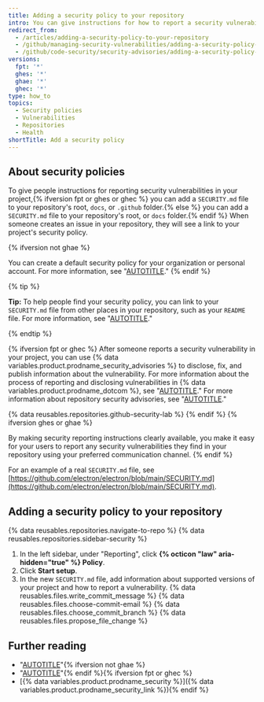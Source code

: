```yaml
---
title: Adding a security policy to your repository
intro: You can give instructions for how to report a security vulnerability in your project by adding a security policy to your repository.
redirect_from:
  - /articles/adding-a-security-policy-to-your-repository
  - /github/managing-security-vulnerabilities/adding-a-security-policy-to-your-repository
  - /github/code-security/security-advisories/adding-a-security-policy-to-your-repository
versions:
  fpt: '*'
  ghes: '*'
  ghae: '*'
  ghec: '*'
type: how_to
topics:
  - Security policies
  - Vulnerabilities
  - Repositories
  - Health
shortTitle: Add a security policy
---
```


## About security policies

To give people instructions for reporting security vulnerabilities in your project,{% ifversion fpt or ghes or ghec %} you can add a `SECURITY.md` file to your repository's root, `docs`, or `.github` folder.{% else %} you can add a `SECURITY.md` file to your repository's root, or `docs` folder.{% endif %} When someone creates an issue in your repository, they will see a link to your project's security policy.

{% ifversion not ghae %}
<!-- no public repositories in GHAE -->
You can create a default security policy for your organization or personal account. For more information, see "[AUTOTITLE](/communities/setting-up-your-project-for-healthy-contributions/creating-a-default-community-health-file)."
{% endif %}

{% tip %}

**Tip:** To help people find your security policy, you can link to your `SECURITY.md` file from other places in your repository, such as your `README` file. For more information, see "[AUTOTITLE](/repositories/managing-your-repositorys-settings-and-features/customizing-your-repository/about-readmes)."

{% endtip %}

{% ifversion fpt or ghec %}
After someone reports a security vulnerability in your project, you can use {% data variables.product.prodname_security_advisories %} to disclose, fix, and publish information about the vulnerability. For more information about the process of reporting and disclosing vulnerabilities in {% data variables.product.prodname_dotcom %}, see "[AUTOTITLE](/code-security/security-advisories/guidance-on-reporting-and-writing-information-about-vulnerabilities/about-coordinated-disclosure-of-security-vulnerabilities#about-reporting-and-disclosing-vulnerabilities-in-projects-on-github)." For more information about repository security advisories, see "[AUTOTITLE](/code-security/security-advisories/working-with-repository-security-advisories/about-repository-security-advisories)."

{% data reusables.repositories.github-security-lab %}
{% endif %}
{% ifversion ghes or ghae %}
<!-- alternative to the content about GitHub Security Advisories in the dotcom article -->
By making security reporting instructions clearly available, you make it easy for your users to report any security vulnerabilities they find in your repository using your preferred communication channel.
{% endif %}

For an example of a real `SECURITY.md` file, see [https://github.com/electron/electron/blob/main/SECURITY.md](https://github.com/electron/electron/blob/main/SECURITY.md).

## Adding a security policy to your repository

{% data reusables.repositories.navigate-to-repo %}
{% data reusables.repositories.sidebar-security %}
1. In the left sidebar, under "Reporting", click **{% octicon "law" aria-hidden="true" %} Policy**.
1. Click **Start setup**.
1. In the new `SECURITY.md` file, add information about supported versions of your project and how to report a vulnerability.
{% data reusables.files.write_commit_message %}
{% data reusables.files.choose-commit-email %}
{% data reusables.files.choose_commit_branch %}
{% data reusables.files.propose_file_change %}

## Further reading

- "[AUTOTITLE](/code-security/getting-started/securing-your-repository)"{% ifversion not ghae %}
- "[AUTOTITLE](/communities/setting-up-your-project-for-healthy-contributions)"{% endif %}{% ifversion fpt or ghec %}
- [{% data variables.product.prodname_security %}]({% data variables.product.prodname_security_link %}){% endif %}

